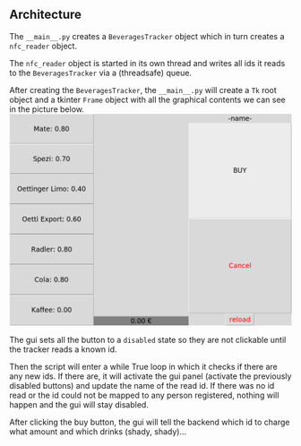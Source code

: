Architecture
---

The `__main__.py` creates a `BeveragesTracker` object which in turn creates
a `nfc_reader` object.

The `nfc_reader` object is started in its own thread and writes all ids it
reads to the `BeveragesTracker` via a (threadsafe) queue.

After creating the `BeveragesTracker`, the `__main__.py` will create a `Tk`
root object and a tkinter `Frame` object with all the graphical contents we can
see in the picture below.  ![tkinter gui](documentation/files/tkinter_gui.png)

The gui sets all the button to a `disabled` state so they are not clickable
until the tracker reads a known id.

Then the script will enter a while True loop in which it checks if there are
any new ids.  If there are, it will activate the gui panel (activate the
previously disabled buttons) and update the name of the read id.  If there was
no id read or the id could not be mapped to any person registered, nothing will
happen and the gui will stay disabled.

After clicking the buy button, the gui will tell the backend which id to charge
what amount and which drinks (shady, shady)...
